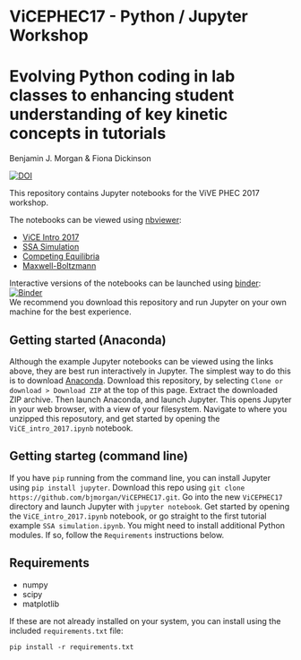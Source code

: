 # ViCEPHEC17 - Python / Jupyter Workshop

# Evolving Python coding in lab classes to enhancing student understanding of key kinetic concepts in tutorials

Benjamin J. Morgan & Fiona Dickinson

[![DOI](https://zenodo.org/badge/101063504.svg)](https://zenodo.org/badge/latestdoi/101063504)

This repository contains Jupyter notebooks for the ViVE PHEC 2017 workshop.

The notebooks can be viewed using [nbviewer](http://nbviewer.jupyter.org/):

- [ViCE Intro 2017](http://nbviewer.jupyter.org/github/bjmorgan/ViCEPHEC17/blob/master/ViCE_intro_2017.ipynb)
- [SSA Simulation](http://nbviewer.jupyter.org/github/bjmorgan/ViCEPHEC17/blob/master/SSA_simulation.ipynb)
- [Competing Equilibria](http://nbviewer.jupyter.org/github/bjmorgan/ViCEPHEC17/blob/master/Competing%20Equilibria.ipynb)
- [Maxwell-Boltzmann](http://nbviewer.jupyter.org/github/bjmorgan/ViCEPHEC17/blob/master/Maxwell-Boltzmann.ipynb)

Interactive versions of the notebooks can be launched using [binder](http://mybinder.org):  
[![Binder](http://mybinder.org/badge.svg)](http://beta.mybinder.org/repo/bjmorgan/ViCEPHEC17)  
We recommend you download this repository and run Jupyter on your own machine for the best experience.

## Getting started (Anaconda)

Although the example Jupyter notebooks can be viewed using the links above, they are best run interactively in Jupyter. The simplest way to do this is to download [Anaconda](https://www.continuum.io/downloads). Download this repository, by selecting `Clone or download > Download ZIP` at the top of this page. Extract the downloaded ZIP archive. Then launch Anaconda, and launch Jupyter. This opens Jupyter in your web browser, with a view of your filesystem. Navigate to where you unzipped this reposutory, and get started by opening the `ViCE_intro_2017.ipynb` notebook.

## Getting starteg (command line)

If you have `pip` running from the command line, you can install Jupyter using `pip install jupyter`. Download this repo using `git clone https://github.com/bjmorgan/ViCEPHEC17.git`. Go into the new `ViCEPHEC17` directory and launch Jupyter with `jupyter notebook`. Get started by opening the `ViCE_intro_2017.ipynb` notebook, or go straight to the first tutorial example `SSA simulation.ipynb`. You might need to install additional Python modules. If so, follow the `Requirements` instructions below.

## Requirements

- numpy
- scipy
- matplotlib

If these are not already installed on your system, you can install using the included `requirements.txt` file:

```
pip install -r requirements.txt
```

